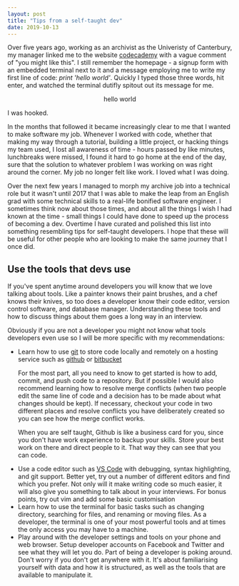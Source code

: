 ```yaml
---
layout: post
title: "Tips from a self-taught dev"
date: 2019-10-13
---
```


Over five years ago, working as an archivist as the Univeristy of Canterbury, my manager linked me to the website <a href="http://codecademy.com">codecademy</a> with a vague comment of "you might like this". I still remember the homepage - a signup form with an embedded terminal next to it and a message employing me to write my first line of code: <i>print 'hello world'</i>. Quickly I typed those three words, hit enter, and watched the terminal dutifly spitout out its message for me.

<center>hello world</center>

I was hooked.

In the months that followed it became increasingly clear to me that I wanted to make software my job. Whenever I worked with code, whether that making my way through a tutorial, building a little project, or hacking things my team used, I lost all awareness of time - hours passed by like minutes, lunchbreaks were missed, I found it hard to go home at the end of the day, sure that the solution to whatever problem I was working on was right around the corner. My job no longer felt like work. I loved what I was doing.

Over the next few years I managed to morph my archive job into a technical role but it wasn't until 2017 that I was able to make the leap from an English grad with some technical skills to a real-life bonified software engineer. I sometimes think now about those times, and about all the things I wish I had known at the time - small things I could have done to speed up the process of becoming a dev. Overtime I have curated and polished this list into something resembling tips for self-taught
developers. I hope that these will be useful for other people who are looking to make the same journey that I once did.

<h2>Use the tools that devs use</h2>

If you've spent anytime around developers you will know that we love talking about tools. Like a painter knows their paint brushes, and a chef knows their knives, so too does a developer know their code editor, version control software, and database manager. Understanding these tools and how to discuss things about them goes a long way in an interview.

Obviously if you are not a developer you might not know what tools developers even use so I will be more specific with my recommendations:

<ul>
<li><p>Learn how to use <a href="https://git-scm.com/">git</a> to store code locally and remotely on a hosting service such as <a href='https://github.com/'>github</a> or <a href='https://bitbucket.org/'>bitbucket</a></p>
<p>For the most part, all you need to know to get started is how to add, commit, and push code to a repository. But if possible I would also recommend learning how to resolve merge conflicts (when two people edit the same line of code and a decision has to be made about what changes should be kept). If necessary, checkout your code in two different places and resolve conflicts you have deliberately created so you can see how the merge conflict works.</p>
<p>When you are self taught, Github is like a business card for you, since you don't have work experience to backup your skills. Store your best work on there and direct people to it. That way they can see that you can code.</p>
</li>
<li>Use a code editor such as <a href="https://code.visualstudio.com/">VS Code</a> with debugging, syntax highlighting, and git support. Better yet, try out a number of different editors and find which you prefer. Not only will it make writing code so much easier, it will also give you something to talk about in your interviews. For bonus points, try out vim and add some basic customisation
</li>
<li>Learn how to use the terminal for basic tasks such as changing directory, searching for files, and renaming or moving files. As a developer, the terminal is one of your most powerful tools and at times the only access you may have to a machine.
</li>
<li>
  Play around with the developer settings and tools on your phone and web browser. Setup developer accounts on Facebook and Twitter and see what they will let you do. Part of being a developer is poking around. Don't worry if you don't get anywhere with it. It's about familiarising yourself with data and how it is structured, as well as the tools that are available to manipulate it.
</li>
</ul>



